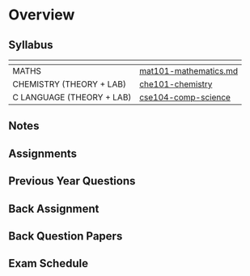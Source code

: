 # Overview

## Syllabus

<table data-view="cards"><thead><tr><th></th><th data-hidden data-card-target data-type="content-ref"></th></tr></thead><tbody><tr><td>MATHS</td><td><a href="mat101-mathematics.md">mat101-mathematics.md</a></td></tr><tr><td>CHEMISTRY (THEORY + LAB)</td><td><a href="che101-chemistry/">che101-chemistry</a></td></tr><tr><td>C LANGUAGE (THEORY + LAB)</td><td><a href="cse104-comp-science/">cse104-comp-science</a></td></tr></tbody></table>

## Notes

## Assignments

## Previous Year Questions

## Back Assignment

## Back Question Papers

## Exam Schedule

